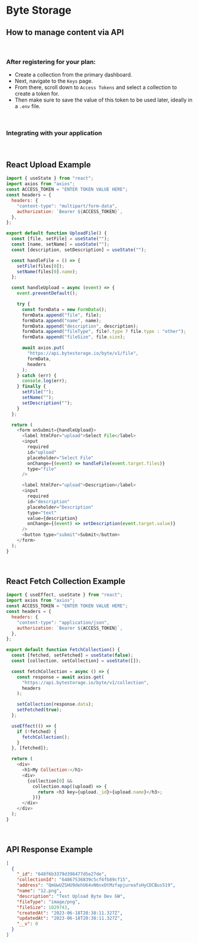 # Byte Storage

## How to manage content via API

<br>

### After registering for your plan:

- Create a collection from the primary dashboard.
- Next, navigate to the `Keys` page.
- From there, scroll down to `Access Tokens` and select a collection to create a token for.
- Then make sure to save the value of this token to be used later, ideally in a `.env` file.

<br>

### Integrating with your application

<br>

## React Upload Example

```javascript
import { useState } from "react";
import axios from "axios";
const ACCESS_TOKEN = "ENTER TOKEN VALUE HERE";
const headers = {
  headers: {
    "content-type": "multipart/form-data",
    authorization: `Bearer ${ACCESS_TOKEN}`,
  },
};

export default function UploadFile() {
  const [file, setFile] = useState("");
  const [name, setName] = useState("");
  const [description, setDescription] = useState("");

  const handleFile = () => {
    setFile(files[0]);
    setName(files[0].name);
  };

  const handleUpload = async (event) => {
    event.preventDefault();

    try {
      const formData = new FormData();
      formData.append("file", file);
      formData.append("name", name);
      formData.append("description", description);
      formData.append("fileType", file?.type ? file.type : "other");
      formData.append("fileSize", file.size);

      await axios.put(
        "https://api.bytestorage.io/byte/v1/file",
        formData,
        headers
      );
    } catch (err) {
      console.log(err);
    } finally {
      setFile("");
      setName("");
      setDescription("");
    }
  };

  return (
    <form onSubmit={handleUpload}>
      <label htmlFor="upload">Select File</label>
      <input
        required
        id="upload"
        placeholder="Select File"
        onChange={(event) => handleFile(event.target.files)}
        type="file"
      />

      <label htmlFor="upload">Description</label>
      <input
        required
        id="description"
        placeholder="Description"
        type="text"
        value={description}
        onChange={(event) => setDescription(event.target.value)}
      />
      <button type="submit">Submit</button>
    </form>
  );
}
```

<br>

## React Fetch Collection Example

```javascript
import { useEffect, useState } from "react";
import axios from "axios";
const ACCESS_TOKEN = "ENTER TOKEN VALUE HERE";
const headers = {
  headers: {
    "content-type": "application/json",
    authorization: `Bearer ${ACCESS_TOKEN}`,
  },
};

export default function FetchCollection() {
  const [fetched, setFetched] = useState(false);
  const [collection, setCollection] = useState([]);

  const fetchCollection = async () => {
    const response = await axios.get(
      "https://api.bytestorage.io/byte/v1/collection",
      headers
    );

    setCollection(response.data);
    setFetched(true);
  };

  useEffect(() => {
    if (!fetched) {
      fetchCollection();
    }
  }, [fetched]);

  return (
    <div>
      <h1>My Collection:</h1>
      <div>
        {collection[0] &&
          collection.map((upload) => {
            return <h3 key={upload._id}>{upload.name}</h3>;
          })}
      </div>
    </div>
  );
}
```

<br>

## API Response Example

```json
[
  {
    "_id": "648f6b3379d396477d5e27de",
    "collectionId": "64867536839c5cf6fb89cf15",
    "address": "QmUwUZSHU9dehU64vN6nxDtMzfapjureafsHyCDCBus519",
    "name": "12.png",
    "description": "Test Upload Byte Dev GW",
    "fileType": "image/png",
    "fileSize": 1029743,
    "createdAt": "2023-06-18T20:38:11.327Z",
    "updatedAt": "2023-06-18T20:38:11.327Z",
    "__v": 0
  }
]
```
